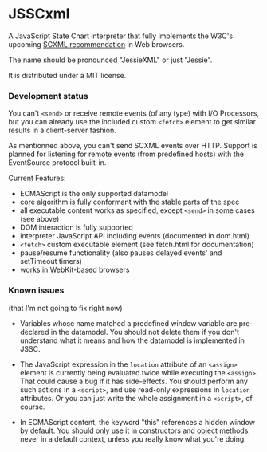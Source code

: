 JSSCxml
=======

A JavaScript State Chart interpreter that fully implements the W3C's upcoming [SCXML recommendation](http://www.w3.org/TR/scxml/) in Web browsers.

The name should be pronounced "JessieXML" or just "Jessie".

It is distributed under a MIT license.


### Development status

You can't `<send>` or receive remote events (of any type) with I/O Processors, but you can already use the included custom `<fetch>` element to get similar results in a client-server fashion.

As mentionned above, you can't send SCXML events over HTTP. Support is planned for listening for remote events (from predefined hosts) with the EventSource protocol built-in.

Current Features:

- ECMAScript is the only supported datamodel
- core algorithm is fully conformant with the stable parts of the spec
- all executable content works as specified, except `<send>` in some cases (see above)
- DOM interaction is fully supported
- interpreter JavaScript API including events (documented in dom.html)
- `<fetch>` custom executable element (see fetch.html for documentation)
- pause/resume functionality (also pauses delayed events' and setTimeout timers)
- works in WebKit-based browsers

### Known issues
(that I'm not going to fix right now)

- Variables whose name matched a predefined window variable are pre-declared in the datamodel. You should not delete them if you don't understand what it means and how the datamodel is implemented in JSSC.

- The JavaScript expression in the `location` attribute of an `<assign>` element is currently being evaluated twice while executing the `<assign>`. That could cause a bug if it has side-effects. You should perform any such actions in a `<script>`, and use read-only expressions in `location` attributes. Or you can just write the whole assignment in a `<script>`, of course.

- In ECMAScript content, the keyword "this" references a hidden window by default. You should only use it in constructors and object methods, never in a default context, unless you really know what you're doing.